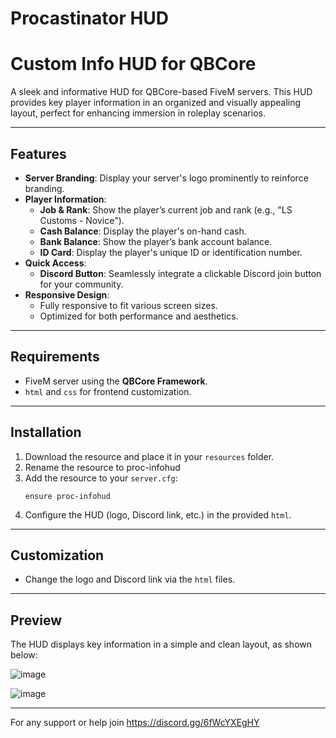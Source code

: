 # Procastinator HUD

# **Custom Info HUD for QBCore**

A sleek and informative HUD for QBCore-based FiveM servers. This HUD provides key player information in an organized and visually appealing layout, perfect for enhancing immersion in roleplay scenarios.

---

## **Features**

- **Server Branding**: Display your server's logo prominently to reinforce branding.
- **Player Information**:
  - **Job & Rank**: Show the player’s current job and rank (e.g., "LS Customs - Novice").
  - **Cash Balance**: Display the player's on-hand cash.
  - **Bank Balance**: Show the player’s bank account balance.
  - **ID Card**: Display the player's unique ID or identification number.
- **Quick Access**:
  - **Discord Button**: Seamlessly integrate a clickable Discord join button for your community.
- **Responsive Design**:
  - Fully responsive to fit various screen sizes.
  - Optimized for both performance and aesthetics.

---

## **Requirements**
- FiveM server using the **QBCore Framework**.
- `html` and `css` for frontend customization.

---

## **Installation**
1. Download the resource and place it in your `resources` folder.
2. Rename the resource to proc-infohud
3. Add the resource to your `server.cfg`:
   ```
   ensure proc-infohud
   ```
4. Configure the HUD (logo, Discord link, etc.) in the provided `html`.

---

## **Customization**
- Change the logo and Discord link via the `html` files.

---

## **Preview**
The HUD displays key information in a simple and clean layout, as shown below:

![image](https://github.com/user-attachments/assets/4c85ac44-d99d-40f7-9765-52284de762ff)

![image](https://github.com/user-attachments/assets/cc576427-e38f-4f4b-8b51-7f099af79886)

---


For any support or help join https://discord.gg/6fWcYXEgHY

